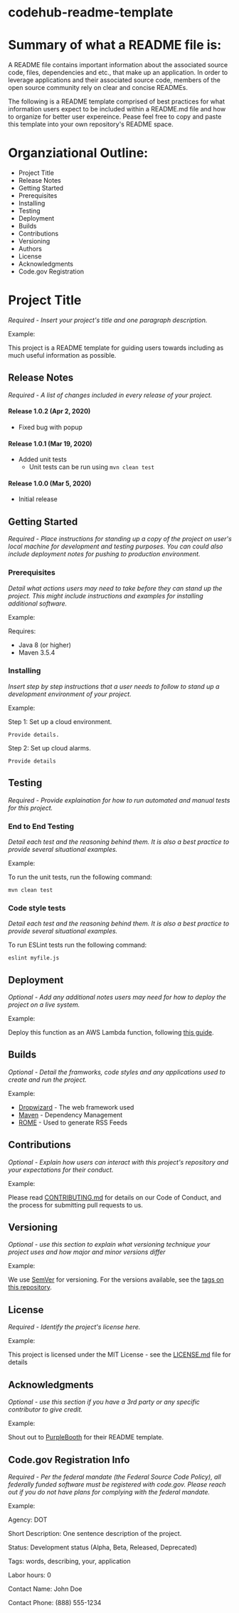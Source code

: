 # codehub-readme-template

# Summary of what a README file is:

A README file contains important information about the associated source code, files, dependencies and etc., that make up an application. In order to leverage applications and their associated source code, members of the open source community rely on clear and concise READMEs.

The following is a README template comprised of best practices for what information users expect to be included within a README.md file and how to organize for better user expereince. Pease feel free to copy and paste this template into your own repository's README space. 

# Organziational Outline:
* Project Title
* Release Notes
* Getting Started
* Prerequisites
* Installing
* Testing
* Deployment 
* Builds
* Contributions
* Versioning
* Authors
* License
* Acknowledgments
* Code.gov Registration


# Project Title

*Required - Insert your project's title and one paragraph description.*

Example:

This project is a README template for guiding users towards including as much useful information as possible.

## Release Notes

*Required - A list of changes included in every release of your project.*

#### Release 1.0.2 (Apr 2, 2020)
- Fixed bug with popup

#### Release 1.0.1 (Mar 19, 2020)
- Added unit tests
  - Unit tests can be run using `mvn clean test`

#### Release 1.0.0 (Mar 5, 2020)
- Initial release

## Getting Started

*Required - Place instructions for standing up a copy of the project on user's local machine for development and testing purposes. You can could also include deployment notes for pushing to production environment.*

### Prerequisites

*Detail what actions users may need to take before they can stand up the project. This might include instructions and examples for installing additional software.*

Example:

Requires:
- Java 8 (or higher)
- Maven 3.5.4

### Installing

*Insert step by step instructions that a user needs to follow to stand up a development environment of your project.*

Example:

Step 1: Set up a cloud environment. 

```
Provide details. 
```

Step 2: Set up cloud alarms.

```
Provide details
```

## Testing

*Required - Provide explaination for how to run automated and manual tests for this project.*

### End to End Testing

*Detail each test and the reasoning behind them. It is also a best practice to provide several situational examples.*

Example:

To run the unit tests, run the following command:

```
mvn clean test
```

### Code style tests

*Detail each test and the reasoning behind them. It is also a best practice to provide several situational examples.*

To run ESLint tests run the following command:

```
eslint myfile.js
```

## Deployment

*Optional - Add any additional notes users may need for how to deploy the project on a live system.*

Example:

Deploy this function as an AWS Lambda function, following [this guide](https://docs.aws.amazon.com/lambda/latest/dg/deploying-lambda-apps.html).

## Builds

*Optional - Detail the framworks, code styles and any applications used to create and run the project.*

Example:
 
* [Dropwizard](http://www.dropwizard.io/1.0.2/docs/) - The web framework used
* [Maven](https://maven.apache.org/) - Dependency Management
* [ROME](https://rometools.github.io/rome/) - Used to generate RSS Feeds

## Contributions

*Optional - Explain how users can interact with this project's repository and your expectations for their conduct.*

Example:

Please read [CONTRIBUTING.md](https://gist.github.com/PurpleBooth/b24679402957c63ec426) for details on our Code of Conduct, and the process for submitting pull requests to us.

## Versioning

*Optional - use this section to explain what versioning technique your project uses and how major and minor versions differ*

Example:

We use [SemVer](http://semver.org/) for versioning. For the versions available, see the [tags on this repository](https://github.com/your/project/tags). 

## License

*Required - Identify the project's license here.*

Example:

This project is licensed under the MIT License - see the [LICENSE.md](LICENSE.md) file for details

## Acknowledgments

*Optional - use this section if you have a 3rd party or any specific contributor to give credit.*

Example:

Shout out to [PurpleBooth](https://gist.github.com/PurpleBooth/109311bb0361f32d87a2) for their README template.

## Code.gov Registration Info

*Required - Per the federal mandate (the Federal Source Code Policy), all federally funded software must be registered with code.gov. Please reach out if you do not have plans for complying with the federal mandate.*

Example:

Agency: DOT

Short Description: One sentence description of the project.

Status: Development status (Alpha, Beta, Released, Deprecated)

Tags: words, describing, your, application

Labor hours: 0

Contact Name: John Doe

Contact Phone: (888) 555-1234
